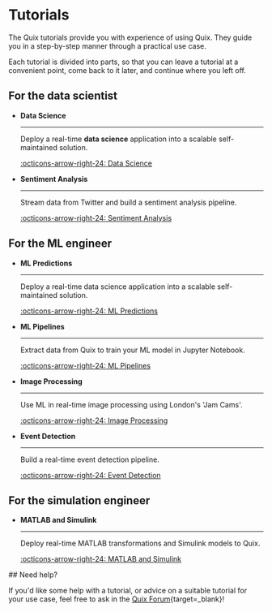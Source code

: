 # Tutorials
 
The Quix tutorials provide you with experience of using Quix. They guide you in a step-by-step manner through a practical use case. 

Each tutorial is divided into parts, so that you can leave a tutorial at a convenient point, come back to it later, and continue where you left off.

## For the data scientist

<div class="grid cards" markdown>

-   __Data Science__

    ---
    
    Deploy a real-time **data science** application into a scalable self-maintained solution.

    [:octicons-arrow-right-24: Data Science](./data-science/index.md)


-   __Sentiment Analysis__

    ---
    
    Stream data from Twitter and build a sentiment analysis pipeline.

    [:octicons-arrow-right-24: Sentiment Analysis](./sentiment-analysis/index.md)
    
</div>

## For the ML engineer

<div class="grid cards" markdown>

-   __ML Predictions__

    ---
    
    Deploy a real-time data science application into a scalable self-maintained solution.

    [:octicons-arrow-right-24: ML Predictions](./data-science/index.md)

-   __ML Pipelines__

    ---
    
    Extract data from Quix to train your ML model in Jupyter Notebook.
    
    [:octicons-arrow-right-24: ML Pipelines](./train-and-deploy-ml/index.md)
    
-   __Image Processing__

    ---
    
    Use ML in real-time image processing using London's 'Jam Cams'.

    [:octicons-arrow-right-24: Image Processing](./image-processing/index.md)

-   __Event Detection__

    ---
    
    Build a real-time event detection pipeline.

    [:octicons-arrow-right-24: Event Detection](./event-detection/index.md)

</div>

## For the simulation engineer

<div class="grid cards" markdown>

-   __MATLAB and Simulink__

    ---
    
    Deploy real-time MATLAB transformations and Simulink models to Quix.

    [:octicons-arrow-right-24: MATLAB and Simulink](./matlab/matlab-and-simulink.md)

</div>
## Need help?

If you'd like some help with a tutorial, or advice on a suitable tutorial for your use case, feel free to ask in the [Quix Forum](https://forum.quix.io/){target=_blank}!
